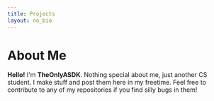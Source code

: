 ```yaml
---
title: Projects
layout: no_bio
---
```


# About Me

**Hello!** I'm **TheOnlyASDK**. Nothing special about me, just another CS student. 
I make stuff and post them here in my freetime. Feel free to contribute to any of my repositories if you find silly bugs in them!